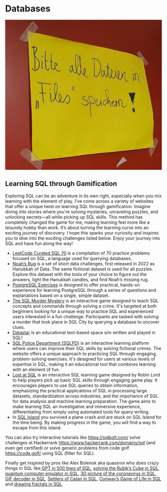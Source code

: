 # Databases

![files](_files.webp)

## Learning SQL through Gamification

Exploring SQL can be an adventure in its own right, especially when you mix learning with the element of play. I've come across a variety of websites that offer a unique twist on learning SQL through gamification. Imagine diving into stories where you're solving mysteries, unraveling puzzles, and unlocking secrets—all while picking up SQL skills. This method has completely changed the game for me, making learning feel more like a leisurely hobby than work. It’s about turning the learning curve into an exciting journey of discovery. I hope this sparks your curiosity and inspires you to dive into the exciting challenges listed below. Enjoy your journey into SQL and have fun along the way!

- [LeetCode Curated SQL 70](https://leetcode.com/problem-list/leetcode-curated-sql-70/?ref=blog.0xfab1.net) is a compilation of 70 practice problems focused on SQL, a language used for querying databases.
- [Noah’s Rug](https://hanukkah.bluebird.sh/?ref=blog.0xfab1.net) is a set of short data challenges, first released in 2022 as Hanukkah of Data. The same fictional dataset is used for all puzzles. Explore this dataset with the tools of your choice to figure out the answers, light the Hanukkah candles, and find Noah’s missing rug.
- [PostgreSQL Exercises](https://pgexercises.com/?ref=blog.0xfab1.net) is designed to offer practical, hands-on experience for learning PostgreSQL through a series of questions and explanations based on a single, simple dataset.
- [The SQL Murder Mystery](https://mystery.knightlab.com/?ref=blog.0xfab1.net) is an interactive game designed to teach SQL concepts and commands through solving a crime. It's targeted at both beginners looking for a unique way to practice SQL and experienced users interested in a fun challenge. Participants are tasked with solving a murder that took place in SQL City by querying a database to uncover clues.
- [Datastar](https://gitlab.com/leifhka/datastar?ref=blog.0xfab1.net) is an educational text-based space sim written and played in SQL!
- [SQL Police Department (SQLPD)](https://sqlpd.com/?ref=blog.0xfab1.net) is an interactive learning platform where users can improve their SQL skills by solving fictional crimes. The website offers a unique approach to practicing SQL through engaging, problem-solving exercises. It's designed for users at various levels of expertise in SQL, making it an educational tool that combines learning with an element of fun.
- [Lost at SQL](https://lost-at-sql.therobinlord.com/?ref=blog.0xfab1.net) is an interactive SQL learning game designed by Robin Lord to help players pick up basic SQL skills through engaging game play. It encourages players to use SQL queries to obtain information, emphasizing the practical applications of SQL in processing large datasets, standardization across industries, and the importance of SQL for data analysis and machine learning preparation. The game aims to make learning SQL an investigative and immersive experience, differentiating from simply using automated tools for query writing.
- In [SQL Island](https://sql-island.informatik.uni-kl.de/?ref=blog.0xfab1.net) you survived a plane crash and are stuck on SQL Island for the time being. By making progress in the game, you will find a way to escape from this island.

You can also try interactive tutorials like <https://sqlbolt.com/> solve challenges at Hackerrank <https://www.hackerrank.com/domains/sql> (and even get certified) or solve generic problems from code golf <https://code.golf/> using SQL (filter for SQL).

Finally get inspired by pros like Alex Bolenok aka quassnoi who does crazy things in SQL like[ GPT in 500 lines of SQL](https://explainextended.com/2023/12/31/happy-new-year-15/?ref=blog.0xfab1.net), [solving the Rubik’s Cube in SQL](https://explainextended.com/2022/12/31/happy-new-year-14/?ref=blog.0xfab1.net), [quantum computer emulator in SQL](https://explainextended.com/2021/12/31/happy-new-year-13/?ref=blog.0xfab1.net), [3D picture of the coronavirus in SQL](https://explainextended.com/2020/12/31/happy-new-year-12/?ref=blog.0xfab1.net), [GIF decoder in SQL](https://explainextended.com/2018/12/31/happy-new-year-10/?ref=blog.0xfab1.net), [Settlers of Catan in SQL](https://explainextended.com/2017/12/31/happy-new-year-9/?ref=blog.0xfab1.net), [Conway’s Game of Life in SQL](https://explainextended.com/2015/12/31/happy-new-year-7/?ref=blog.0xfab1.net) and [drawing fractals in SQL](https://explainextended.com/2013/12/31/happy-new-year-5/?ref=blog.0xfab1.net).
